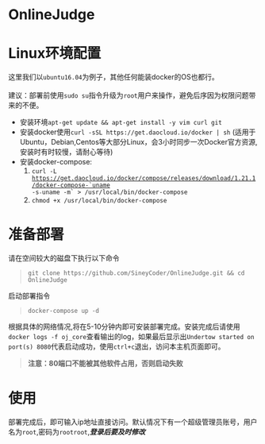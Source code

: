 # OnlineJudge

# Linux环境配置

这里我们以`ubuntu16.04`为例子，其他任何能装docker的OS也都行。<br/><br/>
建议：部署前使用`sudo su`指令升级为`root`用户来操作，避免后序因为权限问题带来的不便。

* 安装环境`apt-get update && apt-get install -y vim curl git`
* 安装docker使用`curl -sSL https://get.daocloud.io/docker | sh` (适用于Ubuntu，Debian,Centos等大部分Linux，会3小时同步一次Docker官方资源,安装时有时较慢，请耐心等待)
* 安装docker-compose:
  1. <code>curl -L https://get.daocloud.io/docker/compose/releases/download/1.21.1/docker-compose-`uname -s`-`uname -m` > /usr/local/bin/docker-compose</code>
  2. <code>chmod +x /usr/local/bin/docker-compose</code> 

# 准备部署
请在空间较大的磁盘下执行以下命令<br>
> `git clone https://github.com/SineyCoder/OnlineJudge.git && cd OnlineJudge`

启动部署指令
> `docker-compose up -d`


根据具体的网络情况,将在5-10分钟内即可安装部署完成。安装完成后请使用`docker logs -f oj_core`查看输出的log，如果最后显示出`Undertow started on port(s) 8080`代表启动成功，使用`ctrl+c`退出，访问本主机页面即可。
> **注意：80端口不能被其他软件占用，否则启动失败**

# 使用
部署完成后，即可输入ip地址直接访问。默认情况下有一个超级管理员账号，用户名为`root`,密码为`rootroot`,***登录后要及时修改***


